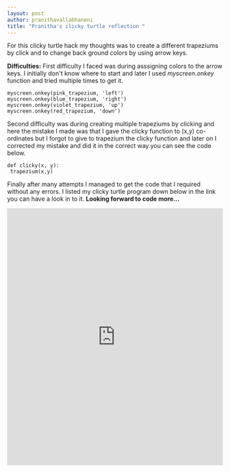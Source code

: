 ```yaml
---
layout: post
author: pranithavallabhaneni
title: "Pranitha's clicky turtle reflection "
---
```

For this clicky turtle hack my thoughts was to create a different trapeziums by click and to change back ground colors by using arrow keys. 

**Difficulties:**
First difficulty I faced was during asssigning colors to the arrow keys. I initially don't know where to start and later I used *myscreen.onkey* function and tried multiple times to get it.
```
myscreen.onkey(pink_trapezium, 'left')
myscreen.onkey(blue_trapezium, 'right')
myscreen.onkey(violet_trapezium, 'up')
myscreen.onkey(red_trapezium, 'down')
```
Second difficulty was during creating multiple trapeziums by clicking and here the mistake I made was that I gave the clicky function to (x,y) co-ordinates but I forgot to give to trapezium the clicky function and later on I corrected my mistake and did it in the correct way.you can see the code below.
```
def clicky(x, y):
 trapezium(x,y)
 ```
 Finally after many attempts I managed to get the code that I required without any errors. I listed my clicky turtle program down below in the link you can have a look in to it.
 **Looking forward to code more...**
 <iframe src="https://trinket.io/embed/python/bd547e75df" width="100%" height="600" frameborder="0" marginwidth="0" marginheight="0" allowfullscreen></iframe>
